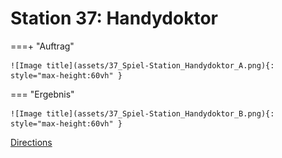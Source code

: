
# Station 37: Handydoktor


===+ "Auftrag"

    ![Image title](assets/37_Spiel-Station_Handydoktor_A.png){: style="max-height:60vh" }


=== "Ergebnis"

    ![Image title](assets/37_Spiel-Station_Handydoktor_B.png){: style="max-height:60vh" }


[Directions](https://www.google.com/maps/dir/?api=1&travelmode=walking&destination=47.7971815,13.0221319)